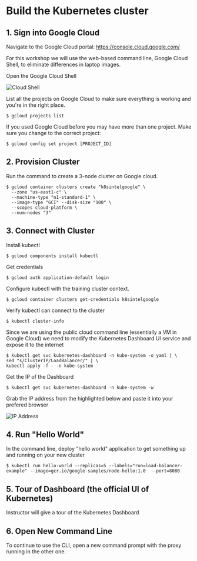 # Build the Kubernetes cluster

## 1. Sign into Google Cloud

Navigate to the Google Cloud portal: https://console.cloud.google.com/ 

For this workshop we will use the web-based command line, Google Cloud Shell, to eliminate differences in laptop images. 

Open the Google Cloud Shell

![Cloud Shell](https://image.ibb.co/ccoxLF/cloudshell.png)

List all the projects on Google Cloud to make sure everything is working and you're in the right place. 
```
$ gcloud projects list
```
If you used Google Cloud before you may have more than one project. Make sure you change to the correct project:
```
$ gcloud config set project [PROJECT_ID]
```

## 2. Provision Cluster

Run the command to create a 3-node cluster on Google cloud.

```
$ gcloud container clusters create "k8sintelgoogle" \
  --zone "us-east1-c" \
  --machine-type "n1-standard-1" \
  --image-type "GCI" --disk-size "100" \
  --scopes cloud-platform \
  --num-nodes "3"
``` 

## 3. Connect with Cluster

Install kubectl

```
$ gcloud components install kubectl
```

Get credentials

```
$ gcloud auth application-default login
```

Configure kubectl with the training cluster context.

```
$ gcloud container clusters get-credentials k8sintelgoogle
```

Verify kubectl can connect to the cluster

```
$ kubectl cluster-info
```

Since we are using the public cloud command line (essentially a VM in Google Cloud) we need to modify the Kubernetes Dashboard UI service and expose it to the internet

```
$ kubectl get svc kubernetes-dashboard -n kube-system -o yaml | \
sed "s/ClusterIP/LoadBalancer/" | \
kubectl apply -f - -n kube-system
```
Get the IP of the Dashboard

```
$ kubectl get svc kubernetes-dashboard -n kube-system -w
```
Grab the IP address from the highlighted below and paste it into your prefered browser

![IP Address](http://i.imgur.com/i1hlPV2.png)

## 4. Run "Hello World"

In the command line, deploy "hello world" application to get something up and running on your new cluster

```
$ kubectl run hello-world --replicas=5 --labels="run=load-balancer-example" --image=gcr.io/google-samples/node-hello:1.0  --port=8080
```

## 5. Tour of Dashboard (the official UI of Kubernetes)

Instructor will give a tour of the Kubernetes Dashboard

## 6. Open New Command Line

To continue to use the CLI, open a new command prompt with the proxy running in the other one. 
